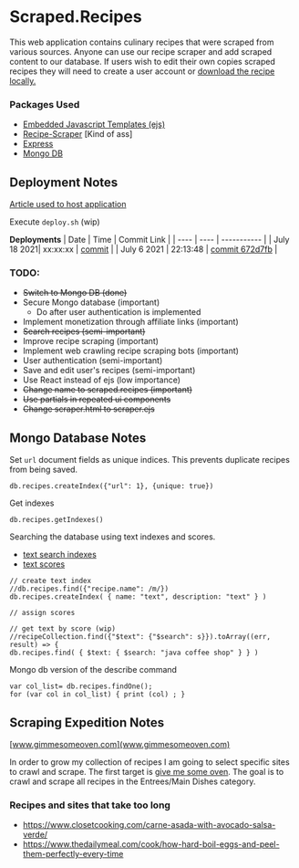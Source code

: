 # Scraped.Recipes
This web application contains culinary recipes that were scraped from various sources. Anyone can use our recipe scraper and add scraped content to our database. If users wish to edit their own copies scraped recipes they will need to create a user account or [download the recipe locally.](google.com)


### Packages Used
* [Embedded Javascript Templates (ejs)](https://www.npmjs.com/package/ejs)
* [Recipe-Scraper](https://www.npmjs.com/package/recipe-scraper) [Kind of ass]
* [Express](https://www.npmjs.com/package/express)
* [Mongo DB](https://www.npmjs.com/package/mongodb)

## Deployment Notes
[Article used to host application](https://www.digitalocean.com/community/tutorials/how-to-set-up-a-node-js-application-for-production-on-debian-9)

Execute `deploy.sh` (wip)

**Deployments**
| Date | Time | Commit Link |
| ---- | ---- | ----------- |
| July 18 2021| xx:xx:xx | [commit]() |
| July 6 2021 | 22:13:48 | [commit 672d7fb](https://github.com/colinsather/Scraped.Recipes/commit/672d7fbd6751123476bfc6297b75450dd1d801c5) |


### TODO:
* <strike>Switch to Mongo DB (done)</strike>
* Secure Mongo database (important)
    * Do after user authentication is implemented
* Implement monetization through affiliate links (important)
* <strike>Search recipes (semi-important)</strike>
* Improve recipe scraping (important)
* Implement web crawling recipe scraping bots (important)
* User authentication (semi-important)
* Save and edit user's recipes (semi-important)
* Use React instead of ejs (low importance)
* <strike>Change name to scraped.recipes (important)</strike>
* <strike>Use partials in repeated ui components</strike>
* <strike>Change scraper.html to scraper.ejs</strike>

## Mongo Database Notes
Set `url` document fields as unique indices. This prevents duplicate recipes from being saved.

```
db.recipes.createIndex({"url": 1}, {unique: true})
```
Get indexes
```
db.recipes.getIndexes()
```

Searching the database using text indexes and scores. 
* [text search indexes](https://docs.mongodb.com/manual/text-search/#:~:text=MongoDB%20supports%20query%20operations%20that,index%20and%20the%20%24text%20operator.&text=Views%20do%20not%20support%20text%20search.)
* [text scores](https://docs.mongodb.com/manual/tutorial/control-results-of-text-search/)
```
// create text index
//db.recipes.find({"recipe.name": /m/})
db.recipes.createIndex( { name: "text", description: "text" } )

// assign scores

// get text by score (wip)
//recipeCollection.find({"$text": {"$search": s}}).toArray((err, result) => {
db.recipes.find( { $text: { $search: "java coffee shop" } } )
```

Mongo db version of the describe command
```
var col_list= db.recipes.findOne();
for (var col in col_list) { print (col) ; }
```

## Scraping Expedition Notes
[www.gimmesomeoven.com](www.gimmesomeoven.com)


In order to grow my collection of recipes I am going to select specific sites to crawl and scrape. The first target is [give me some oven](https://gimesomeoven.com). The goal is to crawl and scrape all recipes in the Entrees/Main Dishes category.


### Recipes and sites that take too long
* https://www.closetcooking.com/carne-asada-with-avocado-salsa-verde/
* https://www.thedailymeal.com/cook/how-hard-boil-eggs-and-peel-them-perfectly-every-time

